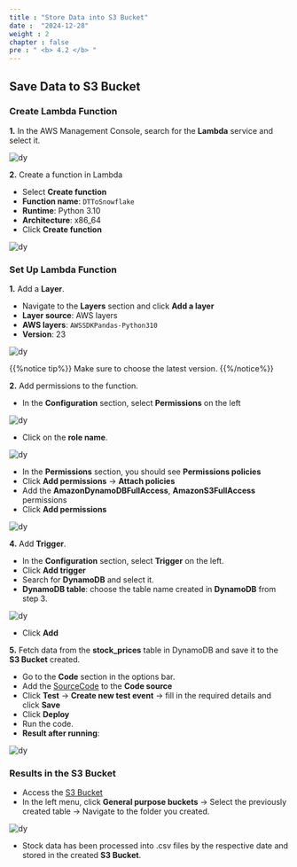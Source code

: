 ```yaml
---
title : "Store Data into S3 Bucket"
date :  "2024-12-28"
weight : 2
chapter : false
pre : " <b> 4.2 </b> "
---
```


## Save Data to S3 Bucket

### Create Lambda Function

**1.** In the AWS Management Console, search for the **Lambda** service and select it.

![dy](https://vuthibichngoc.github.io/workshop_awsfcj_2024/images/3.connect/3.2.1.png)

**2.** Create a function in Lambda

- Select **Create function**
- **Function name**: ``` DTToSnowflake ```
- **Runtime**: Python 3.10
- **Architecture**: x86_64
- Click **Create function**

![dy](https://vuthibichngoc.github.io/workshop_awsfcj_2024/images/4.s3/4.2.1.png)

### Set Up Lambda Function

**1.** Add a **Layer**.

- Navigate to the **Layers** section and click **Add a layer**
- **Layer source**: AWS layers
- **AWS layers**: ``` AWSSDKPandas-Python310 ```
- **Version**: 23

![dy](https://vuthibichngoc.github.io/workshop_awsfcj_2024/images/3.connect/3.2.3.png)

{{%notice tip%}} 
Make sure to choose the latest version.
{{%/notice%}}

**2.** Add permissions to the function.

- In the **Configuration** section, select **Permissions** on the left

![dy](https://vuthibichngoc.github.io/workshop_awsfcj_2024/images/4.s3/4.png)

- Click on the **role name**.

![dy](https://vuthibichngoc.github.io/workshop_awsfcj_2024/images/4.s3/4.2.2.png)

- In the **Permissions** section, you should see **Permissions policies**
- Click **Add permissions** → **Attach policies**
- Add the **AmazonDynamoDBFullAccess**, **AmazonS3FullAccess** permissions
- Click **Add permissions**

![dy](https://vuthibichngoc.github.io/workshop_awsfcj_2024/images/4.s3/4.2.3.png)

**4.** Add **Trigger**.

- In the **Configuration** section, select **Trigger** on the left.
- Click **Add trigger**
- Search for **DynamoDB** and select it.
- **DynamoDB table**: choose the table name created in **DynamoDB** from step 3.

![dy](https://vuthibichngoc.github.io/workshop_awsfcj_2024/images/4.s3/4.2.4.png)

- Click **Add**

**5.** Fetch data from the **stock_prices** table in DynamoDB and save it to the **S3 Bucket** created.

- Go to the **Code** section in the options bar.
- Add the [SourceCode](https://vuthibichngoc.github.io/workshop_awsfcj_2024/file/DTToSnowflake.py) to the **Code source**
- Click **Test** → **Create new test event** → fill in the required details and click **Save**
- Click **Deploy**
- Run the code.
- **Result after running**:

![dy](https://vuthibichngoc.github.io/workshop_awsfcj_2024/images/4.s3/4.1.5.png)

### Results in the S3 Bucket

- Access the [S3 Bucket](https://us-east-1.console.aws.amazon.com/s3/get-started?region=us-east-1&bucketType=general)
- In the left menu, click **General purpose buckets** → Select the previously created table → Navigate to the folder you created.

![dy](https://vuthibichngoc.github.io/workshop_awsfcj_2024/images/4.s3/4.2.6.png)

- Stock data has been processed into .csv files by the respective date and stored in the created **S3 Bucket**.
